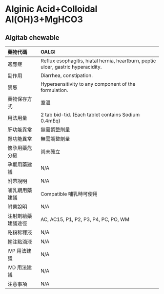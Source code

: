 # Alginic Acid+Colloidal Al(OH)3+MgHCO3

## Algitab chewable

| 藥物代碼           | OALGI                                                                             |
|:-------------------|:----------------------------------------------------------------------------------|
| 適應症             | Reflux esophagitis, hiatal hernia, heartburn, peptic ulcer, gastric hyperacidity. |
| 副作用             | Diarrhea, constipation.                                                           |
| 禁忌               | Hypersensitivity to any component of the formulation.                             |
| 藥物保存方式       | 室溫                                                                              |
| 用法用量           | 2 tab bid-tid. (Each tablet contains Sodium 0.4mEq)                               |
| 肝功能異常         | 無需調整劑量                                                                      |
| 腎功能異常         | 無需調整劑量                                                                      |
| 懷孕用藥危分級     | 尚未確立                                                                          |
| 孕期用藥建議       | N/A                                                                               |
| 附帶說明           | N/A                                                                               |
| 哺乳期用藥建議     | Compatible 哺乳時可使用                                                           |
| 附帶說明           | N/A                                                                               |
| 注射劑給藥建議途徑 | AC, AC15, P1, P2, P3, P4, PC, PO, WM                                              |
| 乾粉稀釋液         | N/A                                                                               |
| 輸注點滴液         | N/A                                                                               |
| IVP 用法建議       | N/A                                                                               |
| IVD 用法建議       | N/A                                                                               |
| 注意事項           | N/A                                                                               |

